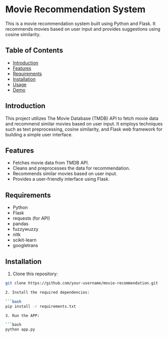 # Movie Recommendation System

This is a movie recommendation system built using Python and Flask. It recommends movies based on user input and provides suggestions using cosine similarity.

## Table of Contents
- [Introduction](#introduction)
- [Features](#features)
- [Requirements](#requirements)
- [Installation](#installation)
- [Usage](#usage)
- [Demo](#demo)

## Introduction

This project utilizes The Movie Database (TMDB) API to fetch movie data and recommend similar movies based on user input. It employs techniques such as text preprocessing, cosine similarity, and Flask web framework for building a simple user interface.

## Features

- Fetches movie data from TMDB API.
- Cleans and preprocesses the data for recommendation.
- Recommends similar movies based on user input.
- Provides a user-friendly interface using Flask.

## Requirements

- Python
- Flask
- requests (for API)
- pandas
- fuzzywuzzy
- nltk
- scikit-learn
- googletrans

## Installation

1. Clone this repository:

```bash
git clone https://github.com/your-username/movie-recommendation.git

2. Install the required dependencies:

```bash
pip install -r requirements.txt

3. Run the APP:

```bash
python app.py
